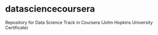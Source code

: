 # datasciencecoursera
Repository for Data Science Track in Coursera (John Hopkins University Certificate)
